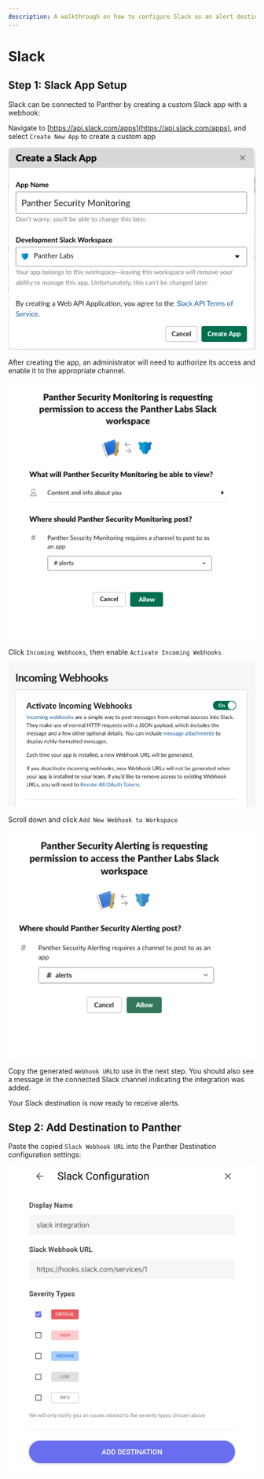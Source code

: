 ```yaml
---
description: A walkthrough on how to configure Slack as an alert destination
---
```


# Slack

## Step 1: Slack App Setup

Slack can be connected to Panther by creating a custom Slack app with a webhook:

Navigate to [https://api.slack.com/apps](https://api.slack.com/apps), and select `Create New App` to create a custom app

![](../.gitbook/assets/screen-shot-2019-10-22-at-8.05.14-am.png)

After creating the app, an administrator will need to authorize its access and enable it to the appropriate channel.

![](../.gitbook/assets/screen-shot-2019-10-22-at-8.05.45-am.png)

Click `Incoming Webhooks`, then enable `Activate Incoming Webhooks`

![](../.gitbook/assets/screen-shot-2019-10-22-at-8.05.56-am.png)

Scroll down and click `Add New Webhook to Workspace`

![](../.gitbook/assets/screen-shot-2020-01-21-at-4.02.54-pm.png)

Copy the generated `Webhook URL`to use in the next step. You should also see a message in the connected Slack channel indicating the integration was added.

Your Slack destination is now ready to receive alerts.

## Step 2: Add Destination to Panther

Paste the copied `Slack Webhook URL` into the Panther Destination configuration settings:

![](../.gitbook/assets/screen-shot-2019-10-21-at-8.16.32-am.png)
